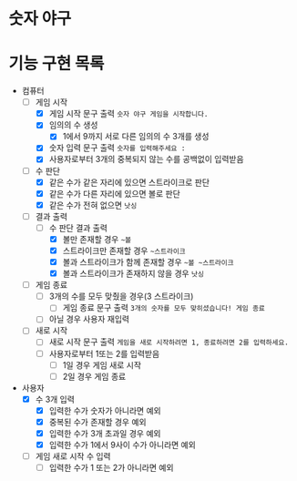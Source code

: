 # 숫자 야구


# 기능 구현 목록

- 컴퓨터
  - [ ] 게임 시작
    - [x] 게임 시작 문구 출력 `숫자 야구 게임을 시작합니다.`
    - [x] 임의의 수 생성
      - [x] 1에서 9까지 서로 다른 임의의 수 3개를 생성
    - [x] 숫자 입력 문구 출력 `숫자를 입력해주세요 :`
    - [x] 사용자로부터 3개의 중복되지 않는 수를 공백없이 입력받음
  - [ ] 수 판단
      - [x] 같은 수가 같은 자리에 있으면 스트라이크로 판단
      - [x] 같은 수가 다른 자리에 있으면 볼로 판단
      - [x] 같은 수가 전혀 없으면 `낫싱`
  - [ ] 결과 출력
    - [ ] 수 판단 결과 출력 
      - [x] 볼만 존재할 경우 `~볼`
      - [x] 스트라이크만 존재할 경우 `~스트라이크`
      - [x] 볼과 스트라이크가 함께 존재할 경우 `~볼 ~스트라이크`
      - [x] 볼과 스트라이크가 존재하지 않을 경우 `낫싱`
  - [ ] 게임 종료
    - [ ] 3개의 수를 모두 맞췄을 경우(3 스트라이크) 
      - [ ] 게임 종료 문구 출력 `3개의 숫자를 모두 맞히셨습니다! 게임 종료`
    - [ ] 아닐 경우 사용자 재입력
  - [ ] 새로 시작
    - [ ] 새로 시작 문구 출력 `게임을 새로 시작하려면 1, 종료하려면 2를 입력하세요.`
    - [ ] 사용자로부터 1또는 2를 입력받음
      - [ ] 1일 경우 게임 새로 시작
      - [ ] 2일 경우 게임 종료

- 사용자
  - [x] 수 3개 입력
    - [x] 입력한 수가 숫자가 아니라면 예외
    - [x] 중복된 수가 존재할 경우 예외
    - [x] 입력한 수가 3개 초과일 경우 예외
    - [x] 입력한 수가 1에서 9사이 수가 아니라면 예외
  - [ ] 게임 새로 시작 수 입력
    - [ ] 입력한 수가 1 또는 2가 아니라면 예외